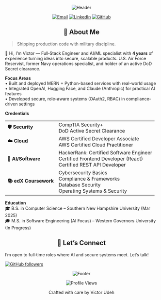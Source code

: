 <div align="center">
  
![Header](https://capsule-render.vercel.app/api?type=waving&color=gradient&customColorList=6,11,20&height=300&section=header&text=Victor%20Udeh&fontSize=90&animation=fadeIn&fontAlignY=38&desc=Full%20Stack%20Engineer%20|%20AI%2FML%20Specialist%20|%20Military%20Veteran&descAlignY=51&descAlign=50)

[![Email](https://img.shields.io/badge/victor.o.udeh@gmail.com-D14836?style=for-the-badge&logo=gmail&logoColor=white)](mailto:victor.o.udeh@gmail.com)
[![LinkedIn](https://img.shields.io/badge/linkedin-0077B5?style=for-the-badge&logo=linkedin&logoColor=white)](https://www.linkedin.com/in/victorudeh)
[![GitHub](https://img.shields.io/badge/github-100000?style=for-the-badge&logo=github&logoColor=white)](https://github.com/vhicktour)

</div>

<div align="center">

## 🚀 About Me

</div>

> Shipping production code with military discipline.

👋 Hi, I’m Victor — Full‑Stack Engineer and AI/ML specialist with **4 years** of experience turning ideas into secure, scalable products. U.S. Air Force Reservist, former Navy operations specialist, and holder of an active DoD Secret clearance.

**Focus Areas**  
• Built and deployed MERN + Python-based services with real-world usage  
• Integrated OpenAI, Hugging Face, and Claude (Anthropic) for practical AI features  
• Developed secure, role-aware systems (OAuth2, RBAC) in compliance-driven settings

**Credentials**

<table>
  <tr>
    <td><strong>🛡️ Security</strong></td>
    <td>CompTIA Security+<br>DoD Active Secret Clearance</td>
  </tr>
  <tr>
    <td><strong>☁️ Cloud</strong></td>
    <td>AWS Certified Developer Associate<br>AWS Certified Cloud Practitioner</td>
  </tr>
  <tr>
    <td><strong>🧠 AI/Software</strong></td>
    <td>HackerRank: Certified Software Engineer<br>Certified Frontend Developer (React)<br>Certified REST API Developer</td>
  </tr>
  <tr>
    <td><strong>📚 edX Coursework</strong></td>
    <td>Cybersecurity Basics<br>Compliance & Frameworks<br>Database Security<br>Operating Systems & Security</td>
  </tr>
</table>

**Education**  
🎓 B.S. in Computer Science – Southern New Hampshire University (Mar 2025)  
🎓 M.S. in Software Engineering (AI Focus) – Western Governors University (In Progress)

<div align="center">

## 🤝 Let’s Connect

</div>

I’m open to full‑time roles where AI and secure systems meet. Let’s talk!

[![GitHub followers](https://img.shields.io/github/followers/vhicktour?style=for-the-badge&logo=github&logoColor=white)](https://github.com/vhicktour)

<div align="center">

![Footer](https://capsule-render.vercel.app/api?type=waving&color=gradient&customColorList=6,11,20&height=150&section=footer)

<img src="https://komarev.com/ghpvc/?username=vhicktour&style=for-the-badge&color=0D1117" alt="Profile Views" />

<p>Crafted with care by Victor Udeh</p>
</div>
